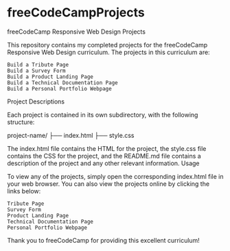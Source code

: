 # freeCodeCampProjects

freeCodeCamp Responsive Web Design Projects

This repository contains my completed projects for the freeCodeCamp Responsive Web Design curriculum. The projects in this curriculum are:

    Build a Tribute Page
    Build a Survey Form
    Build a Product Landing Page
    Build a Technical Documentation Page
    Build a Personal Portfolio Webpage

Project Descriptions

Each project is contained in its own subdirectory, with the following structure:

project-name/
├── index.html
├── style.css

The index.html file contains the HTML for the project, the style.css file contains the CSS for the project, and the README.md file contains a description of the project and any other relevant information.
Usage

To view any of the projects, simply open the corresponding index.html file in your web browser. You can also view the projects online by clicking the links below:

    Tribute Page
    Survey Form
    Product Landing Page
    Technical Documentation Page
    Personal Portfolio Webpage


Thank you to freeCodeCamp for providing this excellent curriculum!

